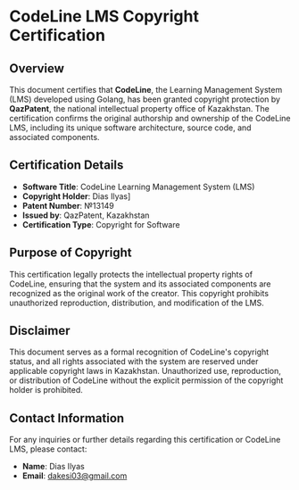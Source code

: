 # CodeLine LMS Copyright Certification

## Overview
This document certifies that **CodeLine**, the Learning Management System (LMS) developed using Golang, has been granted copyright protection by **QazPatent**, the national intellectual property office of Kazakhstan. The certification confirms the original authorship and ownership of the CodeLine LMS, including its unique software architecture, source code, and associated components.

## Certification Details
- **Software Title**: CodeLine Learning Management System (LMS)
- **Copyright Holder**: Dias Ilyas]
- **Patent Number**: №13149
- **Issued by**: QazPatent, Kazakhstan
- **Certification Type**: Copyright for Software

## Purpose of Copyright
This certification legally protects the intellectual property rights of CodeLine, ensuring that the system and its associated components are recognized as the original work of the creator. This copyright prohibits unauthorized reproduction, distribution, and modification of the LMS.

## Disclaimer
This document serves as a formal recognition of CodeLine's copyright status, and all rights associated with the system are reserved under applicable copyright laws in Kazakhstan. Unauthorized use, reproduction, or distribution of CodeLine without the explicit permission of the copyright holder is prohibited.

## Contact Information
For any inquiries or further details regarding this certification or CodeLine LMS, please contact:
- **Name**: Dias Ilyas
- **Email**: dakesi03@gmail.com
